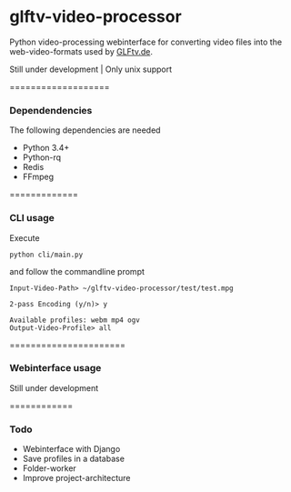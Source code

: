 # glftv-video-processor #

Python video-processing webinterface for converting video files into the web-video-formats used by [GLFtv.de](http://glftv.de/).

Still under development | Only unix support

===================
### Dependendencies
The following dependencies are needed

* Python 3.4+
* Python-rq
* Redis
* FFmpeg

=============
### CLI usage
Execute

```Shell
python cli/main.py
```

and follow the commandline prompt
```Shell
Input-Video-Path> ~/glftv-video-processor/test/test.mpg

2-pass Encoding (y/n)> y

Available profiles: webm mp4 ogv
Output-Video-Profile> all
```

======================
### Webinterface usage
Still under development

============
### Todo

* Webinterface with Django
* Save profiles in a database
* Folder-worker
* Improve project-architecture